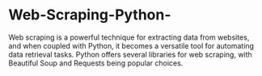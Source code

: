 # Web-Scraping-Python-
Web scraping is a powerful technique for extracting data from websites, and when coupled with Python, it becomes a versatile tool for automating data retrieval tasks. Python offers several libraries for web scraping, with Beautiful Soup and Requests being popular choices.
